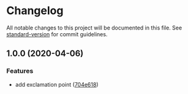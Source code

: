 # Changelog

All notable changes to this project will be documented in this file. See [standard-version](https://github.com/conventional-changelog/standard-version) for commit guidelines.

## 1.0.0 (2020-04-06)


### Features

* add exclamation point ([704e618](https://github.com/jerivas/semres-jerivas/commit/704e6182d122292e154b73848250a48789cd283a))

